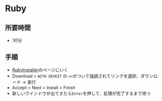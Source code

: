 # Ruby

## 所要時間

- 30分

## 手順

- [RubyInstaller](https://rubyinstaller.org/)のページにいく
- Download > `WITH DEVKIT` の `=>`がついて強調されてリンクを選択、ダウンロード → 実行
- Accept > Next > Install > Finish
- 新しいウインドウが出てきたら`Enter`を押して、処理が完了するまで待つ
